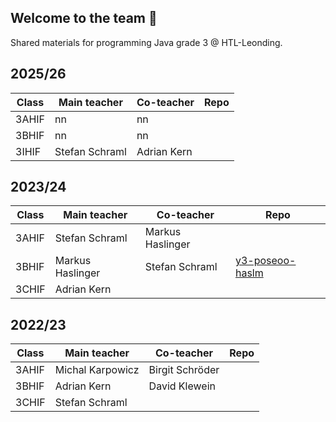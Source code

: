## Welcome to the team 🙌
Shared materials for programming Java grade 3 @ HTL-Leonding.

## 2025/26
| Class | Main teacher | Co-teacher | Repo |
| --- | --- | --- | --- |
| 3AHIF | nn | nn | 
| 3BHIF | nn | nn | 
| 3IHIF | Stefan Schraml | Adrian Kern | 

## 2023/24
| Class | Main teacher | Co-teacher | Repo |
| --- | --- | --- | --- |
| 3AHIF | Stefan Schraml| Markus Haslinger | 
| 3BHIF | Markus Haslinger | Stefan Schraml | [y3-poseoo-haslm](https://github.com/htl-leo-prog-3/y3-poseoo-haslm)
| 3CHIF | Adrian Kern |  | 


## 2022/23
| Class | Main teacher | Co-teacher| Repo |
| --- | --- | --- | --- |
| 3AHIF | Michal Karpowicz | Birgit Schröder | 
| 3BHIF | Adrian Kern | David Klewein | 
| 3CHIF | Stefan Schraml |  | 

